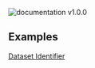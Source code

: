 <a id="top"></a>
![documentation v1.0.0](https://img.shields.io/badge/documentation-v1.0.0-blue.svg)

## Examples ##

[Dataset Identifier](https://json-ld.org/playground/?startTab=tab-table&json-ld=%7B%22%40context%22%3A%7B%22%40vocab%22%3A%22http%3A%2F%2Fschema.org%2F%22%2C%22datacite%22%3A%22http%3A%2F%2Fpurl.org%2Fspar%2Fdatacite%2F%22%7D%2C%22%40type%22%3A%22Dataset%22%2C%22identifier%22%3A%7B%22%40type%22%3A%5B%22PropertyValue%22%2C%22datacite%3AResourceIdentifier%22%5D%2C%22name%22%3A%22doi%3A10.13039%2F100000141%22%2C%22value%22%3A%2210.13039%2F100000141%22%2C%22propertyID%22%3A%22http%3A%2F%2Fpurl.org%2Fspar%2Fdatacite%2Fdoi%22%2C%22datacite%3AusesIdentifierScheme%22%3A%7B%22%40id%22%3A%22datacite%3Adoi%22%7D%2C%22url%22%3A%22https%3A%2F%2Fdoi.org%2F10.13039%2F100000141%22%7D%7D&context=%7B%7D)
